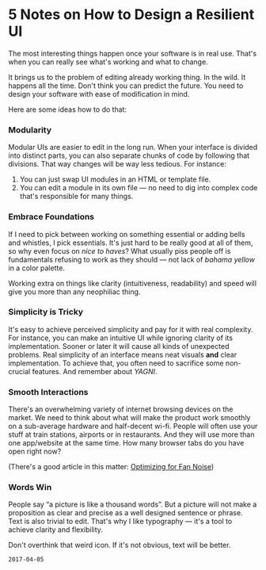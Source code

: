 # 5 Notes on How to Design a Resilient UI

The most interesting things happen once your software is in real use.
That's when you can really see what's working and what to change.

It brings us to the problem of editing already working thing. In the wild.
It happens all the time. Don't think you can predict the future.
You need to design your software with ease of modification in mind.

Here are some ideas how to do that:

### Modularity

Modular UIs are easier to edit in the long run.
When your interface is divided into distinct parts, you can also separate chunks of code by following that divisions.
That way changes will be way less tedious. For instance:

1. You can just swap UI modules in an HTML or template file.
2. You can edit a module in its own file — no need to dig into complex code that's responsible for many things.

### Embrace Foundations

If I need to pick between working on something essential or adding bells and whistles, I pick essentials.
It's just hard to be really good at all of them, so why even focus on *nice to haves*? What usually piss people off is fundamentals refusing to work as they should — not lack of *bahama yellow* in a color palette.

Working extra on things like clarity (intuitiveness, readability) and speed
will give you more than any neophiliac thing.

### Simplicity is Tricky

It's easy to achieve perceived simplicity and pay for it with real complexity.
For instance, you can make an intuitive UI while ignoring clarity of its implementation.
Sooner or later it will cause all kinds of unexpected problems.
Real simplicity of an interface means neat visuals **and** clear implementation.
To achieve that, you often need to sacrifice some non-crucial features.
And remember about *YAGNI*.

### Smooth Interactions

There's an overwhelming variety of internet browsing devices on the market.
We need to think about what will make the product work smoothly on a sub-average hardware and half-decent wi-fi.
People will often use your stuff at train stations, airports or in restaurants. And they will use more than one app/website at the same time. How many browser tabs do you have open right now?

(There's a good article in this matter: [Optimizing for Fan Noise](http://prog21.dadgum.com/61.html))

### Words Win

People say “a picture is like a thousand words”.
But a picture will not make a proposition as clear and precise as a well designed sentence or phrase.
Text is also trivial to edit.
That's why I like typography — it's a tool to achieve clarity and flexibility.

Don't overthink that weird icon. If it's not obvious, text will be better.

`2017-04-05`